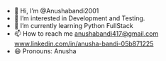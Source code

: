 - 👋 Hi, I’m @Anushabandi2001
- 👀 I’m interested in Development and Testing.
- 🌱 I’m currently learning Python FullStack
- 📫 How to reach me anushabandi417@gmail.com    www.linkedin.com/in/anusha-bandi-05b871225
- 😄 Pronouns: Anusha

<!---
Anushabandi2001/Anushabandi2001 is a ✨ special ✨ repository because its `README.md` (this file) appears on your GitHub profile.
You can click the Preview link to take a look at your changes.
--->
